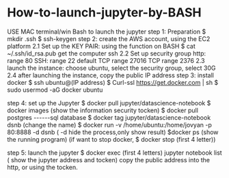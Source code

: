 # How-to-launch-jupyter-by-BASH
USE MAC terminal/win Bash to launch the jupyter
step 1: Preparation
         $ mkdir .ssh 
         $ ssh-keygen
step 2: create the AWS account, using the EC2 platform
		2.1 Set up the KEY PAIR: using the function on BASH $ cat ~/.ssh/id_rsa.pub get the computer ssh
		2.2 Set up security group
			http: range 80
			SSH: range 22 default
			TCP range 27016
			TCP range 2376
		2.3 launch the instance: choose ubuntu, select the security group, select 30G
		2.4 after launching the instance, copy the public IP address
step 3: install docker
		$ ssh ubuntu@(IP address)
                           $ Curl-ssl https://get.docker.com | sh
                           $ sudo usermod -aG docker ubuntu

step 4: set up the Jupyter
	$ docker pull jupyter/datascience-notebook $ docker images (show the information security tocken)
              $ docker pull postgres ------sql database
              $ docker tag jupyter/datascience-notebook dsnb (change the name) $ docker run -v /home/ubuntu:/home/jovyan -p 80:8888 -d dsnb ( -d               hide the process,only show result)
              $docker ps (show the running program) (if want to stop docker, $ docker stop (first 4 letter))

step 5: launch the jupyter
	$ docker exec (first 4 letters) jupyter notebook list ( show the jupyter address and tocken)
	copy the public address into the http, or using the tocken.
